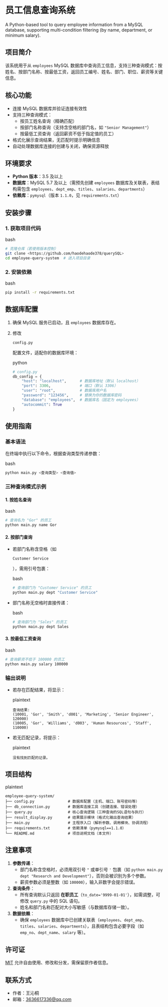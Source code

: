 # 员工信息查询系统

A Python-based tool to query employee information from a MySQL database, supporting multi-condition filtering (by name, department, or minimum salary).

## 项目简介

该系统用于从 `employees` MySQL 数据库中查询员工信息，支持三种查询模式：按姓名、按部门名称、按最低工资，返回员工编号、姓名、部门、职位、薪资等关键信息。

## 核心功能

- 连接 MySQL 数据库并验证连接有效性
- 支持三种查询模式：
  - 按员工姓名查询（精确匹配）
  - 按部门名称查询（支持含空格的部门名，如 `"Senior Management"`）
  - 按最低工资查询（返回薪资不低于指定值的员工）
- 格式化展示查询结果，无匹配时提示明确信息
- 自动处理数据库连接的创建与关闭，确保资源释放

## 环境要求

- **Python 版本**：3.5 及以上
- **数据库**：MySQL 5.7 及以上（需预先创建 `employees` 数据库及关联表，表结构需包含 `employees`、`dept_emp`、`titles`、`salaries`、`departments`）
- **依赖库**：`pymysql`（版本 `1.1.0`，见 `requirements.txt`）

## 安装步骤

### 1. 获取项目代码

bash

```bash
# 克隆仓库（若使用版本控制）
git clone <https://github.com/haodehaode378/querySQL>
cd employee-query-system  # 进入项目目录
```

### 2. 安装依赖

bash

```bash
pip install -r requirements.txt
```

## 数据库配置

1. 确保 MySQL 服务已启动，且 `employees` 数据库存在。

2. 修改

   ```
   config.py
   ```

   

   配置文件，适配你的数据库环境：

   python

   ```python
   # config.py
   db_config = {
       "host": "localhost",      # 数据库地址（默认 localhost）
       "port": 3306,             # 端口（默认 3306）
       "user": "root",           # 数据库用户名
       "password": "123456",     # 替换为你的数据库密码
       "database": "employees",  # 数据库名（固定为 employees）
       "autocommit": True
   }
   ```

## 使用指南

### 基本语法

在终端中执行以下命令，根据查询类型传递参数：

bash

```bash
python main.py <查询类型> <查询值>
```

### 三种查询模式示例

#### 1. 按姓名查询

bash

```bash
# 查询名为 "Gor" 的员工
python main.py name Gor
```

#### 2. 按部门查询

- 若部门名称含空格（如

  ```
  Customer Service
  ```

  ），需用引号包裹：

  bash

  ```bash
  # 查询部门为 "Customer Service" 的员工
  python main.py dept "Customer Service"
  ```

- 部门名称无空格时直接传递：

  bash

  ```bash
  # 查询部门为 "Sales" 的员工
  python main.py dept Sales
  ```

#### 3. 按最低工资查询

bash

```bash
# 查询薪资不低于 100000 的员工
python main.py salary 100000
```

### 输出说明

- 若存在匹配结果，将显示：

  plaintext

  ```plaintext
  查询结果:
  (10001, 'Gor', 'Smith', 'd001', 'Marketing', 'Senior Engineer', 120000)
  (10005, 'Gor', 'Williams', 'd003', 'Human Resources', 'Staff', 110000)
  ```

- 若无匹配记录，将提示：

  plaintext

  ```plaintext
  没有找到匹配的记录。
  ```

## 项目结构

plaintext

```plaintext
employee-query-system/
├── config.py               # 数据库配置（主机、端口、账号密码等）
├── db_connection.py        # 数据库连接工具（创建连接、错误处理）
├── query.py                # 核心查询逻辑（三种查询的SQL语句与执行）
├── result_display.py       # 结果展示模块（格式化输出查询结果）
├── main.py                 # 主程序入口（解析参数、调用模块、协调流程）
├── requirements.txt        # 依赖清单（pymysql==1.1.0）
└── README.md               # 项目说明文档（本文件）
```

## 注意事项

1. **参数传递**：
   - 部门名称含空格时，必须用双引号 `"` 或单引号 `'` 包裹（如 `python main.py dept "Research and Development"`），否则会被识别为多个参数。
   - 薪资参数必须是整数（如 `100000`），输入非数字会提示错误。
2. **查询条件**：
   - 所有查询默认只返回 **在职员工**（`to_date='9999-01-01'`），如需调整，可修改 `query.py` 中的 SQL 语句。
   - 姓名和部门名称匹配对大小写敏感（与数据库存储一致）。
3. **数据依赖**：
   - 确保 `employees` 数据库中已创建关联表（`employees`、`dept_emp`、`titles`、`salaries`、`departments`），且表结构包含必要字段（如 `emp_no`、`dept_name`、`salary` 等）。

## 许可证

[MIT](https://opensource.org/licenses/MIT)
允许自由使用、修改和分发，需保留原作者信息。

## 联系方式

- 作者：王沁桐
- 邮箱：3636617336@qq.com